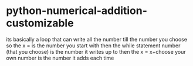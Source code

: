 # python-numerical-addition-customizable
its basically a loop that can write all the number till the number you choose so the x = is the number you start with then the while statement number (that you choose) is
the number it writes up to then the x = x+choose your own number is the number it adds each time
